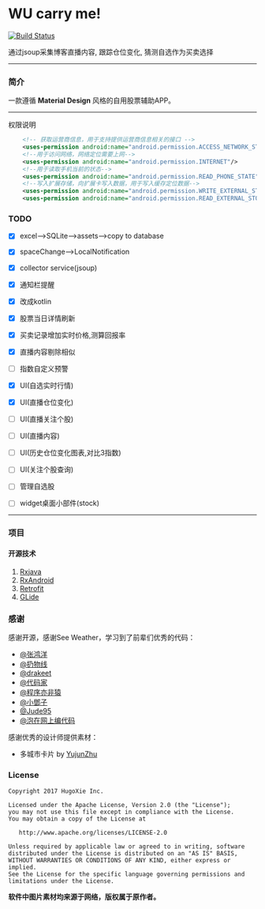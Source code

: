 # WU carry me!
[![Build Status]()]()

通过jsoup采集博客直播内容, 跟踪仓位变化, 猜测自选作为买卖选择

----

### 简介
一款遵循 **Material Design** 风格的自用股票辅助APP。


----

权限说明

```xml
    <!-- 获取运营商信息，用于支持提供运营商信息相关的接口 -->
    <uses-permission android:name="android.permission.ACCESS_NETWORK_STATE"/>
	<!--用于访问网络，网络定位需要上网-->
	<uses-permission android:name="android.permission.INTERNET"/>
	<!--用于读取手机当前的状态-->
	<uses-permission android:name="android.permission.READ_PHONE_STATE"/>
	<!--写入扩展存储，向扩展卡写入数据，用于写入缓存定位数据-->
	<uses-permission android:name="android.permission.WRITE_EXTERNAL_STORAGE"/>
	<uses-permission android:name="android.permission.READ_EXTERNAL_STORAGE"/>

```


### TODO

- [x] excel-->SQLite-->assets-->copy to database
- [x] spaceChange-->LocalNotification
- [x] collector service(jsoup)
- [x] 通知栏提醒
- [x] 改成kotlin
- [x] 股票当日详情刷新
- [x] 买卖记录增加实时价格,测算回报率
- [x] 直播内容剔除相似
- [ ] 指数自定义预警
- [x] UI(自选实时行情)
- [x] UI(直播仓位变化)
- [ ] UI(直播关注个股)
- [ ] UI(直播内容)
- [ ] UI(历史仓位变化图表,对比3指数)
- [ ] UI(关注个股查询)
- [ ] 管理自选股
- [ ] widget桌面小部件(stock)


----

### 项目


#### 开源技术
1. [Rxjava][2]
2. [RxAndroid][3]
3. [Retrofit][4]
4. [GLide][5]



### 感谢
感谢开源，感谢See Weather，学习到了前辈们优秀的代码：
- [@张鸿洋][7]
- [@扔物线][8]
- [@drakeet][9]
- [@代码家][10]
- [@程序亦非猿][11]
- [@小鄧子][12]
- [@Jude95][13]
- [@泡在网上编代码][14]

感谢优秀的设计师提供素材：
- 多城市卡片 by [YujunZhu](http://yujunzhu.zcool.com.cn/)


### License

    Copyright 2017 HugoXie Inc.

    Licensed under the Apache License, Version 2.0 (the "License");
    you may not use this file except in compliance with the License.
    You may obtain a copy of the License at

       http://www.apache.org/licenses/LICENSE-2.0

    Unless required by applicable law or agreed to in writing, software
    distributed under the License is distributed on an "AS IS" BASIS,
    WITHOUT WARRANTIES OR CONDITIONS OF ANY KIND, either express or implied.
    See the License for the specific language governing permissions and
    limitations under the License.

__软件中图片素材均来源于网络，版权属于原作者。__






[1]: https://www.zhihu.com/question/26417244/answer/70193822
[2]: https://github.com/ReactiveX/RxJava
[3]: https://github.com/ReactiveX/RxAndroid
[4]: https://github.com/square/retrofit
[5]: https://github.com/bumptech/glide
[6]: https://github.com/yangfuhai/ASimpleCache
[7]: https://github.com/hongyangAndroid
[8]: https://github.com/rengwuxian
[9]: https://github.com/drakeet
[10]: https://github.com/daimajia
[11]: https://github.com/AlanCheen
[12]: https://github.com/SmartDengg
[13]: https://github.com/Jude95
[14]: http://weibo.com/u/2711441293?topnav=1&amp;wvr=6&amp;topsug=1&amp;is_all=1


[image-2]: /images/day.png
[image-3]: /images/night.png